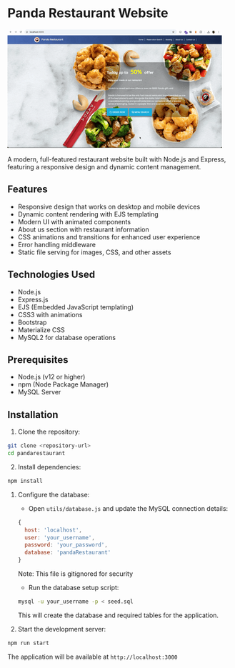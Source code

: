 # Panda Restaurant Website

![Restaurant Preview](panda_restaurant.gif)

A modern, full-featured restaurant website built with Node.js and Express, featuring a responsive design and dynamic content management.

## Features

- Responsive design that works on desktop and mobile devices
- Dynamic content rendering with EJS templating
- Modern UI with animated components
- About us section with restaurant information
- CSS animations and transitions for enhanced user experience
- Error handling middleware
- Static file serving for images, CSS, and other assets

## Technologies Used

- Node.js
- Express.js
- EJS (Embedded JavaScript templating)
- CSS3 with animations
- Bootstrap
- Materialize CSS
- MySQL2 for database operations

## Prerequisites

- Node.js (v12 or higher)
- npm (Node Package Manager)
- MySQL Server

## Installation

1. Clone the repository:
```bash
git clone <repository-url>
cd pandarestaurant
```

2. Install dependencies:
```bash
npm install
```

1. Configure the database:
   - Open `utils/database.js` and update the MySQL connection details:
   ```javascript
   {
     host: 'localhost',
     user: 'your_username',
     password: 'your_password',
     database: 'pandaRestaurant'
   }
   ```
   Note: This file is gitignored for security

   - Run the database setup script:
   ```bash
   mysql -u your_username -p < seed.sql
   ```
   This will create the database and required tables for the application.

2. Start the development server:
```bash
npm run start
```

The application will be available at `http://localhost:3000`